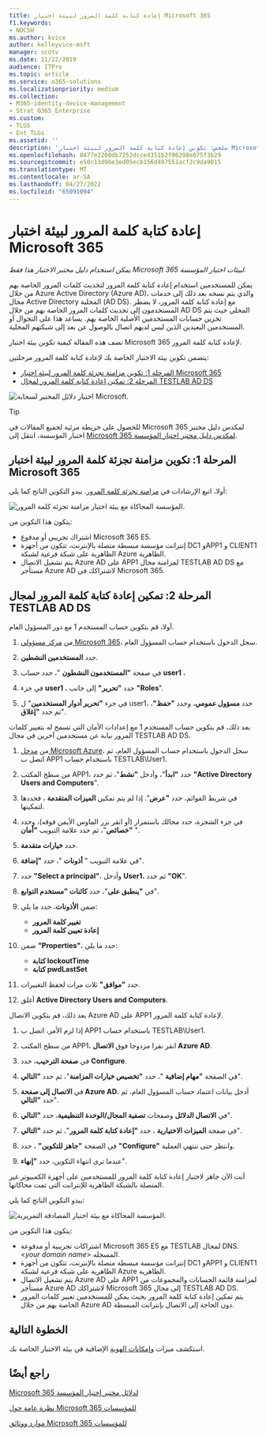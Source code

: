 ```yaml
---
title: إعادة كتابة كلمة المرور لبيئة اختبار Microsoft 365
f1.keywords:
- NOCSH
ms.author: kvice
author: kelleyvice-msft
manager: scotv
ms.date: 11/22/2019
audience: ITPro
ms.topic: article
ms.service: o365-solutions
ms.localizationpriority: medium
ms.collection:
- M365-identity-device-management
- Strat_O365_Enterprise
ms.custom:
- TLGS
- Ent_TLGs
ms.assetid: ''
description: 'ملخص: تكوين إعادة كتابة كلمة المرور لبيئة اختبار Microsoft 365.'
ms.openlocfilehash: 0477e2200db7252dcce4351b2f96298e075f3b29
ms.sourcegitcommit: e50c13d9be3ed05ecb156d497551acf2c9da9015
ms.translationtype: MT
ms.contentlocale: ar-SA
ms.lasthandoff: 04/27/2022
ms.locfileid: "65091094"
---
```

# <a name="password-writeback-for-your-microsoft-365-test-environment"></a>إعادة كتابة كلمة المرور لبيئة اختبار Microsoft 365

*يمكن استخدام دليل مختبر الاختبار هذا فقط Microsoft 365 لبيئات اختبار المؤسسة.*

يمكن للمستخدمين استخدام إعادة كتابة كلمة المرور لتحديث كلمات المرور الخاصة بهم من خلال Azure Active Directory (Azure AD)، والذي يتم نسخه بعد ذلك إلى خدمات مجال Active Directory المحلية (AD DS). مع إعادة كتابة كلمة المرور، لا يضطر المستخدمون إلى تحديث كلمات المرور الخاصة بهم من خلال AD DS المحلي حيث يتم تخزين حسابات المستخدمين الأصلية الخاصة بهم. يساعد هذا على التجوال أو المستخدمين البعيدين الذين ليس لديهم اتصال بالوصول عن بعد إلى شبكتهم المحلية.

تصف هذه المقالة كيفية تكوين بيئة اختبار Microsoft 365 لإعادة كتابة كلمة المرور.

يتضمن تكوين بيئة الاختبار الخاصة بك لإعادة كتابة كلمة المرور مرحلتين:
- [المرحلة 1: تكوين مزامنة تجزئة كلمة المرور لبيئة اختبار Microsoft 365](#phase-1-configure-password-hash-synchronization-for-your-microsoft-365-test-environment)
- [المرحلة 2: تمكين إعادة كتابة كلمة المرور لمجال TESTLAB AD DS](#phase-2-enable-password-writeback-for-the-testlab-ad-ds-domain)
  
![اختبار دلائل المختبر لسحابة Microsoft.](../media/m365-enterprise-test-lab-guides/cloud-tlg-icon.png) 
    
> [!TIP]
> للحصول على خريطة مرئية لجميع المقالات في Microsoft 365 لمكدس دليل مختبر اختبار المؤسسة، انتقل إلى [Microsoft 365 لمكدس دليل مختبر اختبار المؤسسة](../downloads/Microsoft365EnterpriseTLGStack.pdf).

## <a name="phase-1-configure-password-hash-synchronization-for-your-microsoft-365-test-environment"></a>المرحلة 1: تكوين مزامنة تجزئة كلمة المرور لبيئة اختبار Microsoft 365

أولا، اتبع الإرشادات في [مزامنة تجزئة كلمة المرور](password-hash-sync-m365-ent-test-environment.md). يبدو التكوين الناتج كما يلي:
  
![المؤسسة المحاكاة مع بيئة اختبار مزامنة تجزئة كلمة المرور.](../media/pass-through-auth-m365-ent-test-environment/Phase1.png)
  
يتكون هذا التكوين من:
  
- اشتراك تجريبي أو مدفوع Microsoft 365 E5.
- إنترانت مؤسسة مبسطة متصلة بالإنترنت، تتكون من أجهزة DC1 وAPP1 و CLIENT1 الظاهرية على شبكة فرعية لشبكة Azure الظاهرية.
- يتم تشغيل الاتصال Azure AD على APP1 لمزامنة مجال TESTLAB AD DS مع مستأجر Azure AD لاشتراكك في Microsoft 365.

## <a name="phase-2-enable-password-writeback-for-the-testlab-ad-ds-domain"></a>المرحلة 2: تمكين إعادة كتابة كلمة المرور لمجال TESTLAB AD DS

أولا، قم بتكوين حساب المستخدم 1 مع دور المسؤول العام.

1. من [مركز مسؤولي Microsoft 365](https://portal.microsoft.com)، سجل الدخول باستخدام حساب المسؤول العام.

2. حدد **المستخدمين النشطين**.
 
3. في صفحة **"المستخدمون النشطون** "، حدد حساب **user1** ،

4. في جزء **user1** ، حدد **"تحرير"** إلى جانب **"Roles**".

5. في جزء **"تحرير أدوار المستخدمين**" ل user1، حدد **مسؤول عمومي**، وحدد **"حفظ"**، ثم حدد **"إغلاق**".

بعد ذلك، قم بتكوين حساب المستخدم 1 مع إعدادات الأمان التي تسمح له بتغيير كلمات المرور نيابة عن مستخدمين آخرين في مجال TESTLAB AD DS.

1. من [مدخل Microsoft Azure](https://portal.azure.com)، سجل الدخول باستخدام حساب المسؤول العام، ثم اتصل ب APP1 باستخدام حساب TESTLAB\User1.

2. من سطح المكتب APP1، حدد **"ابدأ**"، وأدخل **"نشط**"، ثم حدد **"Active Directory Users and Computers**".

3. في شريط القوائم، حدد **"عرض**". إذا لم يتم تمكين **الميزات المتقدمة** ، فحددها لتمكينها.

4. في جزء الشجرة، حدد مجالك باستمرار (أو انقر بزر الماوس الأيمن فوقه)، وحدد **"خصائص**"، ثم حدد علامة التبويب **"أمان** ".

5. حدد **خيارات متقدمة**.

6. في علامة التبويب " **أذونات** "، حدد **"إضافة**".

7. حدد **"Select a principal"**، وأدخل **User1**، ثم حدد **"OK**".

8. في **"ينطبق على**"، حدد **كائنات "مستخدم التوابع**".

9. ضمن **الأذونات**، حدد ما يلي:

    - **تغيير كلمة المرور**
    - **إعادة تعيين كلمة المرور**

10. ضمن **"Properties"**، حدد ما يلي:
    - **كتابة lockoutTime**
    - **كتابة pwdLastSet**

11. حدد **"موافق"** ثلاث مرات لحفظ التغييرات.

12. أغلق **Active Directory Users and Computers**.

بعد ذلك، قم بتكوين الاتصال Azure AD على APP1 لإعادة كتابة كلمة المرور.

1. إذا لزم الأمر، اتصل ب APP1 باستخدام حساب TESTLAB\User1.

2. من سطح المكتب APP1، انقر نقرا مزدوجا فوق **الاتصال Azure AD**.

3. في **صفحة الترحيب**، حدد **Configure**.

4. في الصفحة **"مهام إضافية** "، حدد **"تخصيص خيارات المزامنة**"، ثم حدد **"التالي**".

5. في **الاتصال إلى صفحة Azure AD**، أدخل بيانات اعتماد حساب المسؤول العام، ثم حدد **"التالي**".

6. في **الاتصال الدلائل** وصفحات **تصفية المجال/الوحدة التنظيمية**، حدد **"التالي**".

7. في صفحة **الميزات الاختيارية** ، حدد **"إعادة كتابة كلمة المرور**"، ثم حدد **"التالي**".

8. في الصفحة **"جاهز للتكوين"** ، حدد **"Configure"** وانتظر حتى تنتهي العملية.

9. عندما ترى انتهاء التكوين، حدد **"إنهاء**".

أنت الآن جاهز لاختبار إعادة كتابة كلمة المرور للمستخدمين على أجهزة الكمبيوتر غير المتصلة بالشبكة الظاهرية للإنترانت التي تمت محاكاتها.

يبدو التكوين الناتج كما يلي:

![المؤسسة المحاكاة مع بيئة اختبار المصادقة التمريرية.](../media/pass-through-auth-m365-ent-test-environment/Phase1.png)

يتكون هذا التكوين من:

- اشتراكات تجريبية أو مدفوعة Microsoft 365 E5 مع TESTLAB لمجال DNS.\<*your domain name*> المسجله.
- إنترانت مؤسسة مبسطة متصلة بالإنترنت، تتكون من أجهزة DC1 وAPP1 و CLIENT1 الظاهرية على شبكة فرعية لشبكة Azure الظاهرية.
- يتم تشغيل الاتصال Azure AD على APP1 لمزامنة قائمة الحسابات والمجموعات من مستأجر Azure AD لاشتراكك Microsoft 365 إلى مجال TESTLAB AD DS.
- يتم تمكين إعادة كتابة كلمة المرور بحيث يمكن للمستخدمين تغيير كلمات المرور الخاصة بهم من خلال Azure AD دون الحاجة إلى الاتصال بإنترانت المبسطة.

## <a name="next-step"></a>الخطوة التالية

استكشف ميزات [وإمكانات الهوية](m365-enterprise-test-lab-guides.md#identity) الإضافية في بيئة الاختبار الخاصة بك.

## <a name="see-also"></a>راجع أيضًا

[Microsoft 365 لدلائل مختبر اختبار المؤسسة](m365-enterprise-test-lab-guides.md)

[نظرة عامة حول Microsoft 365 للمؤسسات](microsoft-365-overview.md)

[موارد ووثائق Microsoft 365 للمؤسسات](/microsoft-365-enterprise/)